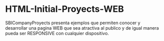 # HTML-Initial-Proyects-WEB
SBICompanyProyects presenta ejemplos que permiten conocer y desarrollar una pagina WEB que sea atractiva al publico y de igual manera pueda ser RESPONSIVE con cualquier dispositivo.
